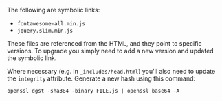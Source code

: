 The following are symbolic links:

 - `fontawesome-all.min.js`
 - `jquery.slim.min.js`

These files are referenced from the HTML, and they point to specific versions. To upgrade you simply need to add a new version and updated the symbolic link.

Where necessary (e.g. in `_includes/head.html`) you'll also need to update the `integrity` attribute. Generate a new hash using this command:
```shell
openssl dgst -sha384 -binary FILE.js | openssl base64 -A
```